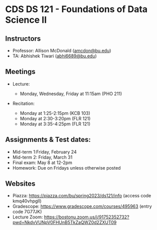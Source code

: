 # CDS DS 121 - Foundations of Data Science II

## Instructors

- Professor: Allison McDonald (amcdon@bu.edu)
- TA: Abhishek Tiwari (abhi6689@bu.edu)


## Meetings


- Lecture:
  - Monday, Wednesday, Friday at 11:15am (PHO 211)


- Recitation:
  - Monday at 1:25-2:15pm (KCB 103)
  - Monday at 2:30-3:20pm (FLR 121)
  - Monday at 3:35-4:25pm (FLR 121)


## Assignments & Test dates:
- Mid-term 1:Friday, February 24
- Mid-term 2: Friday, March 31
- Final exam: May 8 at 12-2pm
- Homework: Due on Fridays unless otherwise posted


## Websites
- Piazza: https://piazza.com/bu/spring2023/ds121/info (access code kmq40vhpgll)
- Gradescope: https://www.gradescope.com/courses/495963 (entry code 7G77JK)
- Lecture Zoom: https://bostonu.zoom.us/j/91752352732?pwd=NkdvVUNpV0FHUnB5TkZaQWZ0d2ZXUT09



